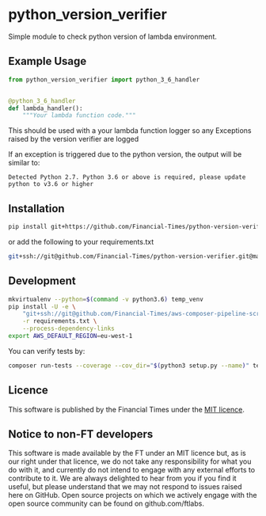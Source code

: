 # python_version_verifier

Simple module to check python version of lambda environment.

## Example Usage

```python
from python_version_verifier import python_3_6_handler


@python_3_6_handler
def lambda_handler():
    """Your lambda function code."""
```

This should be used with a your lambda function logger so any
Exceptions raised by the version verifier are logged

If an exception is triggered due to the python version, the output will be similar to:

```echo
Detected Python 2.7. Python 3.6 or above is required, please update python to v3.6 or higher
```

## Installation

```bash
pip install git+https://github.com/Financial-Times/python-version-verifier.git@master#egg=python_version_verifier
```

or add the following to your requirements.txt

```bash
git+ssh://git@github.com/Financial-Times/python-version-verifier.git@master#egg=python_version_verifier
```

## Development

```bash
mkvirtualenv --python=$(command -v python3.6) temp_venv
pip install -U -e \
    "git+ssh://git@github.com/Financial-Times/aws-composer-pipeline-scripts-general.git@master#egg=aws_composer_general[python_release]" \
    -r requirements.txt \
    --process-dependency-links
export AWS_DEFAULT_REGION=eu-west-1
```

You can verify tests by:

```bash
composer run-tests --coverage --cov_dir="$(python3 setup.py --name)" tests/
```

## Licence

This software is published by the Financial Times under the [MIT licence](http://opensource.org/licenses/MIT).

## Notice to non-FT developers

This software is made available by the FT under an MIT licence but, as is our right under that licence, we do not take any responsibility for what you do with it, and currently do not intend to engage with any external efforts to contribute to it. We are always delighted to hear from you if you find it useful, but please understand that we may not respond to issues raised here on GitHub. Open source projects on which we actively engage with the open source community can be found on github.com/ftlabs.
